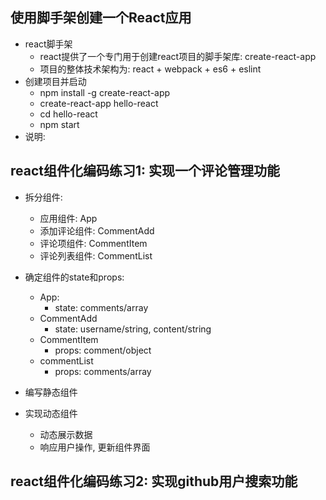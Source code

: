 ## 使用脚手架创建一个React应用
* react脚手架
  * react提供了一个专门用于创建react项目的脚手架库: create-react-app
  * 项目的整体技术架构为: react + webpack + es6 + eslint
* 创建项目并启动
  * npm install -g create-react-app
  * create-react-app hello-react
  * cd hello-react
  * npm start
* 说明:
  

## react组件化编码练习1: 实现一个评论管理功能
* 拆分组件:
  * 应用组件: App
  * 添加评论组件: CommentAdd
  * 评论项组件: CommentItem
  * 评论列表组件: CommentList
* 确定组件的state和props:
  * App: 
    * state: comments/array
  * CommentAdd
    * state: username/string, content/string
  * CommentItem
    * props: comment/object
  * commentList
    * props: comments/array
* 编写静态组件

* 实现动态组件
  * 动态展示数据
  * 响应用户操作, 更新组件界面

## react组件化编码练习2: 实现github用户搜索功能

